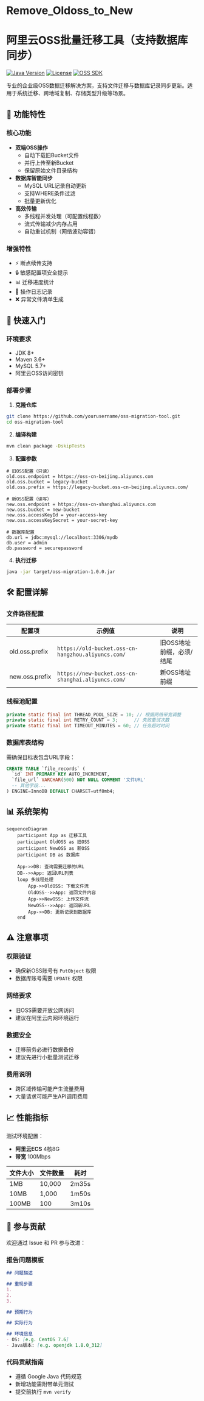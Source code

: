 # Remove_Oldoss_to_New
# 阿里云OSS批量迁移工具（支持数据库同步）

[![Java Version](https://img.shields.io/badge/Java-8%2B-blue?logo=java)](https://www.oracle.com/java/)
[![License](https://img.shields.io/badge/License-Apache%202.0-green?logo=apache)](https://www.apache.org/licenses/LICENSE-2.0)
[![OSS SDK](https://img.shields.io/badge/Alibaba%20Cloud-OSS%20SDK-orange?logo=alibabacloud)](https://www.aliyun.com/product/oss)

专业的企业级OSS数据迁移解决方案，支持文件迁移与数据库记录同步更新。适用于系统迁移、跨地域复制、存储类型升级等场景。

## 📌 功能特性

### 核心功能
- **双端OSS操作**
  - 自动下载旧Bucket文件
  - 并行上传至新Bucket
  - 保留原始文件目录结构
- **数据库智能同步**
  - MySQL URL记录自动更新
  - 支持WHERE条件过滤
  - 批量更新优化
- **高效传输**
  - 多线程并发处理（可配置线程数）
  - 流式传输减少内存占用
  - 自动重试机制（网络波动容错）

### 增强特性
- ⚡ 断点续传支持
- 🔒 敏感配置项安全提示
- 📊 迁移进度统计
- 📝 操作日志记录
- ❌ 异常文件清单生成

## 🚀 快速入门

### 环境要求
- JDK 8+
- Maven 3.6+
- MySQL 5.7+
- 阿里云OSS访问密钥

### 部署步骤

1. **克隆仓库**

```bash
git clone https://github.com/yourusername/oss-migration-tool.git
cd oss-migration-tool
```

2. **编译构建**

```bash
mvn clean package -DskipTests
```

3. **配置参数**

```properties
# 旧OSS配置（只读）
old.oss.endpoint = https://oss-cn-beijing.aliyuncs.com
old.oss.bucket = legacy-bucket
old.oss.prefix = https://legacy-bucket.oss-cn-beijing.aliyuncs.com/

# 新OSS配置（读写）
new.oss.endpoint = https://oss-cn-shanghai.aliyuncs.com
new.oss.bucket = new-bucket
new.oss.accessKeyId = your-access-key
new.oss.accessKeySecret = your-secret-key

# 数据库配置
db.url = jdbc:mysql://localhost:3306/mydb
db.user = admin
db.password = securepassword
```

4. **执行迁移**

```bash
java -jar target/oss-migration-1.0.0.jar
```

## 🛠 配置详解

### 文件路径配置

| 配置项        | 示例值 | 说明 |
|--------------|----------------|-------------|
| old.oss.prefix | `https://old-bucket.oss-cn-hangzhou.aliyuncs.com/` | 旧OSS地址前缀，必须/结尾 |
| new.oss.prefix | `https://new-bucket.oss-cn-shanghai.aliyuncs.com/` | 新OSS地址前缀 |

### 线程池配置

```java
private static final int THREAD_POOL_SIZE = 10; // 根据网络带宽调整
private static final int RETRY_COUNT = 3;      // 失败重试次数
private static final int TIMEOUT_MINUTES = 60; // 任务超时时间
```

### 数据库表结构

需确保目标表包含URL字段：

```sql
CREATE TABLE `file_records` (
  `id` INT PRIMARY KEY AUTO_INCREMENT,
  `file_url` VARCHAR(500) NOT NULL COMMENT '文件URL'
  -- 其他字段...
) ENGINE=InnoDB DEFAULT CHARSET=utf8mb4;
```

## 📊 系统架构

```mermaid
sequenceDiagram
    participant App as 迁移工具
    participant OldOSS as 旧OSS
    participant NewOSS as 新OSS
    participant DB as 数据库

    App->>DB: 查询需要迁移的URL
    DB-->>App: 返回URL列表
    loop 多线程处理
        App->>OldOSS: 下载文件流
        OldOSS-->>App: 返回文件内容
        App->>NewOSS: 上传文件流
        NewOSS-->>App: 返回新URL
        App->>DB: 更新记录到数据库
    end
```

## ⚠️ 注意事项

### 权限验证
- 确保新OSS账号有 `PutObject` 权限
- 数据库账号需要 `UPDATE` 权限

### 网络要求
- 旧OSS需要开放公网访问
- 建议在阿里云内网环境运行

### 数据安全
- 迁移前务必进行数据备份
- 建议先进行小批量测试迁移

### 费用说明
- 跨区域传输可能产生流量费用
- 大量请求可能产生API调用费用

## 📈 性能指标

测试环境配置：
- **阿里云ECS** 4核8G
- **带宽** 100Mbps

| 文件大小 | 文件数量 | 耗时 |
|---------|---------|------|
| 1MB     | 10,000  | 2m35s |
| 10MB    | 1,000   | 1m50s |
| 100MB   | 100     | 3m10s |

## 🤝 参与贡献

欢迎通过 Issue 和 PR 参与改进：

### 报告问题模板

```markdown
## 问题描述

## 重现步骤
1. 
2. 
3. 

## 预期行为

## 实际行为

## 环境信息
- OS: [e.g. CentOS 7.6]
- Java版本: [e.g. openjdk 1.8.0_312]
```

### 代码贡献指南
- 遵循 Google Java 代码规范
- 新增功能需附带单元测试
- 提交前执行 `mvn verify`
